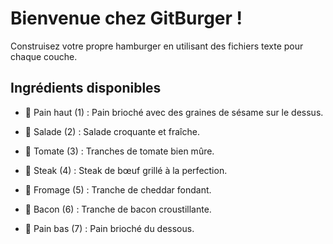 # Bienvenue chez GitBurger !
Construisez votre propre hamburger en utilisant des fichiers texte pour chaque couche.

## Ingrédients disponibles
- 🥯 Pain haut (1) : Pain brioché avec des graines de sésame sur le dessus.

- 🥬 Salade (2) : Salade croquante et fraîche.

- 🍅 Tomate (3) : Tranches de tomate bien mûre.

- 🥩 Steak (4) : Steak de bœuf grillé à la perfection.

- 🧀 Fromage (5) : Tranche de cheddar fondant.

- 🥓 Bacon (6) : Tranche de bacon croustillante.

- 🍞 Pain bas (7) : Pain brioché du dessous.
